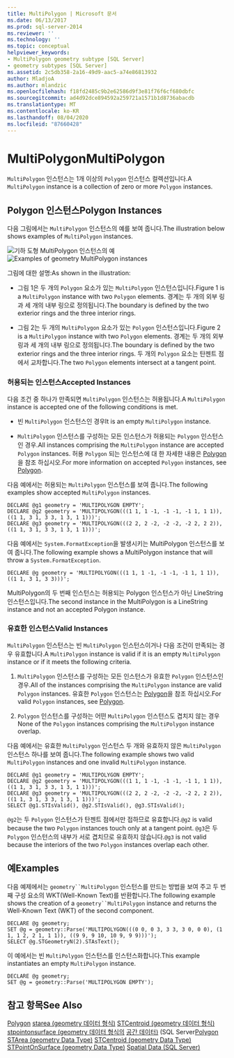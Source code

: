 ```yaml
---
title: MultiPolygon | Microsoft 문서
ms.date: 06/13/2017
ms.prod: sql-server-2014
ms.reviewer: ''
ms.technology: ''
ms.topic: conceptual
helpviewer_keywords:
- MultiPolygon geometry subtype [SQL Server]
- geometry subtypes [SQL Server]
ms.assetid: 2c5db358-2a16-49d9-aac5-a74e86813932
author: MladjoA
ms.author: mlandzic
ms.openlocfilehash: f18fd2485c9b2e62586d9f3e81f76f6cf680dbfc
ms.sourcegitcommit: ad4d92dce894592a259721a1571b1d8736abacdb
ms.translationtype: MT
ms.contentlocale: ko-KR
ms.lasthandoff: 08/04/2020
ms.locfileid: "87660428"
---
```

# <a name="multipolygon"></a><span data-ttu-id="ed536-102">MultiPolygon</span><span class="sxs-lookup"><span data-stu-id="ed536-102">MultiPolygon</span></span>
  <span data-ttu-id="ed536-103">`MultiPolygon` 인스턴스는 1개 이상의 `Polygon` 인스턴스 컬렉션입니다.</span><span class="sxs-lookup"><span data-stu-id="ed536-103">A `MultiPolygon` instance is a collection of zero or more `Polygon` instances.</span></span>

## <a name="polygon-instances"></a><span data-ttu-id="ed536-104">Polygon 인스턴스</span><span class="sxs-lookup"><span data-stu-id="ed536-104">Polygon Instances</span></span>
 <span data-ttu-id="ed536-105">다음 그림에서는 `MultiPolygon` 인스턴스의 예를 보여 줍니다.</span><span class="sxs-lookup"><span data-stu-id="ed536-105">The illustration below shows examples of `MultiPolygon` instances.</span></span>

 <span data-ttu-id="ed536-106">![기하 도형 MultiPolygon 인스턴스의 예](../../database-engine/media/multipolygon.gif "기하 도형 MultiPolygon 인스턴스의 예")</span><span class="sxs-lookup"><span data-stu-id="ed536-106">![Examples of geometry MultiPolygon instances](../../database-engine/media/multipolygon.gif "Examples of geometry MultiPolygon instances")</span></span>

 <span data-ttu-id="ed536-107">그림에 대한 설명:</span><span class="sxs-lookup"><span data-stu-id="ed536-107">As shown in the illustration:</span></span>

-   <span data-ttu-id="ed536-108">그림 1은 두 개의 `Polygon` 요소가 있는 `MultiPolygon` 인스턴스입니다.</span><span class="sxs-lookup"><span data-stu-id="ed536-108">Figure 1 is a `MultiPolygon` instance with two `Polygon` elements.</span></span> <span data-ttu-id="ed536-109">경계는 두 개의 외부 링과 세 개의 내부 링으로 정의됩니다.</span><span class="sxs-lookup"><span data-stu-id="ed536-109">The boundary is defined by the two exterior rings and the three interior rings.</span></span>

-   <span data-ttu-id="ed536-110">그림 2는 두 개의 `MultiPolygon` 요소가 있는 `Polygon` 인스턴스입니다.</span><span class="sxs-lookup"><span data-stu-id="ed536-110">Figure 2 is a `MultiPolygon` instance with two `Polygon` elements.</span></span> <span data-ttu-id="ed536-111">경계는 두 개의 외부 링과 세 개의 내부 링으로 정의됩니다.</span><span class="sxs-lookup"><span data-stu-id="ed536-111">The boundary is defined by the two exterior rings and the three interior rings.</span></span> <span data-ttu-id="ed536-112">두 개의 `Polygon` 요소는 탄젠트 점에서 교차합니다.</span><span class="sxs-lookup"><span data-stu-id="ed536-112">The two `Polygon` elements intersect at a tangent point.</span></span>

### <a name="accepted-instances"></a><span data-ttu-id="ed536-113">허용되는 인스턴스</span><span class="sxs-lookup"><span data-stu-id="ed536-113">Accepted Instances</span></span>
 <span data-ttu-id="ed536-114">다음 조건 중 하나가 만족되면 `MultiPolygon` 인스턴스는 허용됩니다.</span><span class="sxs-lookup"><span data-stu-id="ed536-114">A `MultiPolygon` instance is accepted one of the following conditions is met.</span></span>

-   <span data-ttu-id="ed536-115">빈 `MultiPolygon` 인스턴스인 경우</span><span class="sxs-lookup"><span data-stu-id="ed536-115">It is an empty `MultiPolygon` instance.</span></span>

-   <span data-ttu-id="ed536-116">`MultiPolygon` 인스턴스를 구성하는 모든 인스턴스가 허용되는 `Polygon` 인스턴스인 경우.</span><span class="sxs-lookup"><span data-stu-id="ed536-116">All instances comprising the `MultiPolygon` instance are accepted `Polygon` instances.</span></span> <span data-ttu-id="ed536-117">허용 `Polygon` 되는 인스턴스에 대 한 자세한 내용은 [Polygon](../spatial/polygon.md)을 참조 하십시오.</span><span class="sxs-lookup"><span data-stu-id="ed536-117">For more information on accepted `Polygon` instances, see [Polygon](../spatial/polygon.md).</span></span>

 <span data-ttu-id="ed536-118">다음 예에서는 허용되는 `MultiPolygon` 인스턴스를 보여 줍니다.</span><span class="sxs-lookup"><span data-stu-id="ed536-118">The following examples show accepted `MultiPolygon` instances.</span></span>

```
DECLARE @g1 geometry = 'MULTIPOLYGON EMPTY';
DECLARE @g2 geometry = 'MULTIPOLYGON(((1 1, 1 -1, -1 -1, -1 1, 1 1)),((1 1, 3 1, 3 3, 1 3, 1 1)))';
DECLARE @g3 geometry = 'MULTIPOLYGON(((2 2, 2 -2, -2 -2, -2 2, 2 2)),((1 1, 3 1, 3 3, 1 3, 1 1)))';
```

 <span data-ttu-id="ed536-119">다음 예에서는 `System.FormatException`을 발생시키는 MultiPolygon 인스턴스를 보여 줍니다.</span><span class="sxs-lookup"><span data-stu-id="ed536-119">The following example shows a MultiPolygon instance that will throw a `System.FormatException`.</span></span>

```
DECLARE @g geometry = 'MULTIPOLYGON(((1 1, 1 -1, -1 -1, -1 1, 1 1)),((1 1, 3 1, 3 3)))';
```

 <span data-ttu-id="ed536-120">MultiPolygon의 두 번째 인스턴스는 허용되는 Polygon 인스턴스가 아닌 LineString 인스턴스입니다.</span><span class="sxs-lookup"><span data-stu-id="ed536-120">The second instance in the MultiPolygon is a LineString instance and not an accepted Polygon instance.</span></span>

### <a name="valid-instances"></a><span data-ttu-id="ed536-121">유효한 인스턴스</span><span class="sxs-lookup"><span data-stu-id="ed536-121">Valid Instances</span></span>
 <span data-ttu-id="ed536-122">`MultiPolygon` 인스턴스는 빈 `MultiPolygon` 인스턴스이거나 다음 조건이 만족되는 경우 유효합니다.</span><span class="sxs-lookup"><span data-stu-id="ed536-122">A `MultiPolygon` instance is valid if it is an empty `MultiPolygon` instance or if it meets the following criteria.</span></span>

1.  <span data-ttu-id="ed536-123">`MultiPolygon` 인스턴스를 구성하는 모든 인스턴스가 유효한 `Polygon` 인스턴스인 경우.</span><span class="sxs-lookup"><span data-stu-id="ed536-123">All of the instances comprising the `MultiPolygon` instance are valid `Polygon` instances.</span></span> <span data-ttu-id="ed536-124">유효한 `Polygon` 인스턴스는 [Polygon](../spatial/polygon.md)을 참조 하십시오.</span><span class="sxs-lookup"><span data-stu-id="ed536-124">For valid `Polygon` instances, see [Polygon](../spatial/polygon.md).</span></span>

2.  <span data-ttu-id="ed536-125">`Polygon` 인스턴스를 구성하는 어떤 `MultiPolygon` 인스턴스도 겹치지 않는 경우</span><span class="sxs-lookup"><span data-stu-id="ed536-125">None of the `Polygon` instances comprising the `MultiPolygon` instance overlap.</span></span>

 <span data-ttu-id="ed536-126">다음 예에서는 유효한 `MultiPolygon` 인스턴스 두 개와 유효하지 않은 `MultiPolygon` 인스턴스 하나를 보여 줍니다.</span><span class="sxs-lookup"><span data-stu-id="ed536-126">The following example shows two valid `MultiPolygon` instances and one invalid `MultiPolygon` instance.</span></span>

```
DECLARE @g1 geometry = 'MULTIPOLYGON EMPTY';
DECLARE @g2 geometry = 'MULTIPOLYGON(((1 1, 1 -1, -1 -1, -1 1, 1 1)),((1 1, 3 1, 3 3, 1 3, 1 1)))';
DECLARE @g3 geometry = 'MULTIPOLYGON(((2 2, 2 -2, -2 -2, -2 2, 2 2)),((1 1, 3 1, 3 3, 1 3, 1 1)))';
SELECT @g1.STIsValid(), @g2.STIsValid(), @g3.STIsValid();
```

 <span data-ttu-id="ed536-127">`@g2`는 두 `Polygon` 인스턴스가 탄젠트 점에서만 접하므로 유효합니다.</span><span class="sxs-lookup"><span data-stu-id="ed536-127">`@g2` is valid because the two `Polygon` instances touch only at a tangent point.</span></span> <span data-ttu-id="ed536-128">`@g3`은 두 `Polygon` 인스턴스의 내부가 서로 겹치므로 유효하지 않습니다.</span><span class="sxs-lookup"><span data-stu-id="ed536-128">`@g3` is not valid because the interiors of the two `Polygon` instances overlap each other.</span></span>

## <a name="examples"></a><span data-ttu-id="ed536-129">예</span><span class="sxs-lookup"><span data-stu-id="ed536-129">Examples</span></span>
 <span data-ttu-id="ed536-130">다음 예제에서는 `geometry``MultiPolygon` 인스턴스를 만드는 방법을 보여 주고 두 번째 구성 요소의 WKT(Well-Known Text)를 반환합니다.</span><span class="sxs-lookup"><span data-stu-id="ed536-130">The following example shows the creation of a `geometry``MultiPolygon` instance and returns the Well-Known Text (WKT) of the second component.</span></span>

```
DECLARE @g geometry;
SET @g = geometry::Parse('MULTIPOLYGON(((0 0, 0 3, 3 3, 3 0, 0 0), (1 1, 1 2, 2 1, 1 1)), ((9 9, 9 10, 10 9, 9 9)))');
SELECT @g.STGeometryN(2).STAsText();
```

 <span data-ttu-id="ed536-131">이 예에서는 빈 `MultiPolygon` 인스턴스를 인스턴스화합니다.</span><span class="sxs-lookup"><span data-stu-id="ed536-131">This example instantiates an empty `MultiPolygon` instance.</span></span>

```
DECLARE @g geometry;
SET @g = geometry::Parse('MULTIPOLYGON EMPTY');
```

## <a name="see-also"></a><span data-ttu-id="ed536-132">참고 항목</span><span class="sxs-lookup"><span data-stu-id="ed536-132">See Also</span></span>
 <span data-ttu-id="ed536-133">[Polygon](../spatial/polygon.md) [starea &#40;geometry 데이터 형식&#41;](/sql/t-sql/spatial-geometry/starea-geometry-data-type) [STCentroid &#40;geometry 데이터 형식&#41;](/sql/t-sql/spatial-geometry/stcentroid-geometry-data-type) [stpointonsurface &#40;geometry 데이터 형식의](/sql/t-sql/spatial-geometry/stpointonsurface-geometry-data-type) [공간 데이터&#41;](../spatial/spatial-data-sql-server.md) &#40;SQL Server</span><span class="sxs-lookup"><span data-stu-id="ed536-133">[Polygon](../spatial/polygon.md) [STArea &#40;geometry Data Type&#41;](/sql/t-sql/spatial-geometry/starea-geometry-data-type) [STCentroid &#40;geometry Data Type&#41;](/sql/t-sql/spatial-geometry/stcentroid-geometry-data-type) [STPointOnSurface &#40;geometry Data Type&#41;](/sql/t-sql/spatial-geometry/stpointonsurface-geometry-data-type) [Spatial Data &#40;SQL Server&#41;](../spatial/spatial-data-sql-server.md)</span></span>


